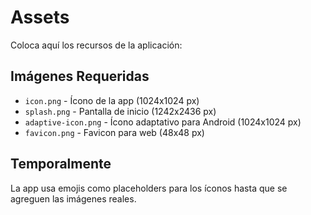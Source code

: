 # Assets

Coloca aquí los recursos de la aplicación:

## Imágenes Requeridas

- `icon.png` - Ícono de la app (1024x1024 px)
- `splash.png` - Pantalla de inicio (1242x2436 px)
- `adaptive-icon.png` - Ícono adaptativo para Android (1024x1024 px)
- `favicon.png` - Favicon para web (48x48 px)

## Temporalmente

La app usa emojis como placeholders para los íconos hasta que se agreguen las imágenes reales.
